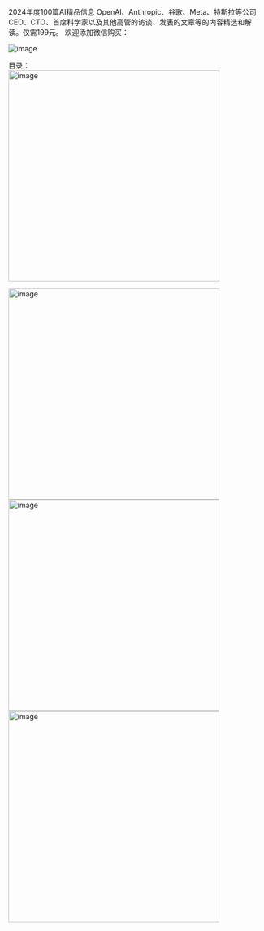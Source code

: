 2024年度100篇AI精品信息
OpenAI、Anthropic、谷歌、Meta、特斯拉等公司CEO、CTO、首席科学家以及其他高管的访谈、发表的文章等的内容精选和解读。仅需199元。
欢迎添加微信购买：  

![image](https://github.com/user-attachments/assets/25c82592-44be-4a44-be9e-4de19f3bcddb)

目录：
<br> 
<img width="415" alt="image" src="https://github.com/user-attachments/assets/2ee6e74d-6297-4f86-86e3-36cd98a3ef9a">
<br> 

<img width="415" alt="image" src="https://github.com/user-attachments/assets/5354ec34-730a-4823-b31a-21060861f100">
<br> 

<img width="415" alt="image" src="https://github.com/user-attachments/assets/7fb5db6f-f97b-4990-887d-e69ae4ab3550">

<br> 
<img width="415" alt="image" src="https://github.com/user-attachments/assets/98fd30e9-7886-48a9-b367-ddeb687ed6b7">

